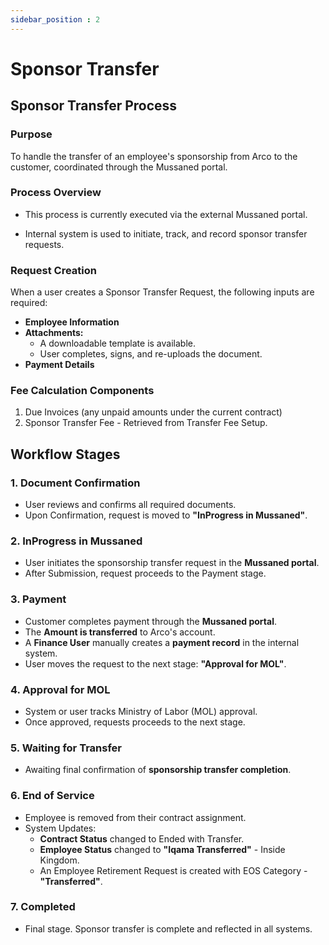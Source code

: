 ```yaml
---
sidebar_position : 2
---
```


# Sponsor Transfer

## Sponsor Transfer Process

### Purpose

To handle the transfer of an employee's sponsorship from Arco to the customer, coordinated through the Mussaned portal.

### Process Overview

  - This process is currently executed via the external Mussaned portal.

  - Internal system is used to initiate, track, and record sponsor transfer requests.

### Request Creation

When a user creates a Sponsor Transfer Request, the following inputs are required:

  - **Employee Information**
  - **Attachments:**
    - A downloadable template is available.
    - User completes, signs, and re-uploads the document.
  - **Payment Details**

### Fee Calculation Components

  1. Due Invoices (any unpaid amounts under the current contract)
  2. Sponsor Transfer Fee - Retrieved from Transfer Fee Setup.

## Workflow Stages

### 1. Document Confirmation

  - User reviews and confirms all required documents.
  - Upon Confirmation, request is moved to **"InProgress in Mussaned"**.

### 2. InProgress in Mussaned

  - User initiates the sponsorship transfer request in the **Mussaned portal**.
  - After Submission, request proceeds to the Payment stage.

### 3. Payment

  - Customer completes payment through the **Mussaned portal**.
  - The **Amount is transferred** to Arco's account.
  - A **Finance User** manually creates a **payment record** in the internal system.
  - User moves the request to the next stage: **"Approval for MOL"**.

### 4. Approval for MOL

  - System or user tracks Ministry of Labor (MOL) approval.
  - Once approved, requests proceeds to the next stage.

### 5. Waiting for Transfer

  - Awaiting final confirmation of **sponsorship transfer completion**.

### 6. End of Service

  - Employee is removed from their contract assignment.
  - System Updates:
    - **Contract Status** changed to Ended with Transfer.
    - **Employee Status** changed to **"Iqama Transferred"** - Inside Kingdom.
    - An Employee Retirement Request is created with EOS Category - **"Transferred"**.

### 7. Completed

  - Final stage. Sponsor transfer is complete and reflected in all systems.